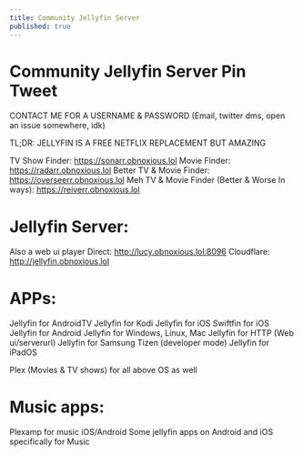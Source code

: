 ```yaml
---
title: Community Jellyfin Server
published: true
---
```


# Community Jellyfin Server Pin Tweet

CONTACT ME FOR A USERNAME & PASSWORD (Email, twitter dms, open an issue somewhere, idk)

TL;DR: JELLYFIN IS A FREE NETFLIX REPLACEMENT BUT AMAZING 

TV Show Finder: https://sonarr.obnoxious.lol
Movie Finder: https://radarr.obnoxious.lol
Better TV & Movie Finder: https://overseerr.obnoxious.lol
Meh TV & Movie Finder (Better & Worse In ways): https://reiverr.obnoxious.lol

# Jellyfin Server:
Also a web ui player
Direct: http://lucy.obnoxious.lol:8096
Cloudflare: http://jellyfin.obnoxious.lol

# APPs:

Jellyfin for AndroidTV
Jellyfin for Kodi
Jellyfin for iOS
Swiftfin for iOS
Jellyfin for Android
Jellyfin for Windows, Linux, Mac
Jellyfin for HTTP (Web ui/serverurl)
Jellyfin for Samsung Tizen (developer mode)
Jellyfin for iPadOS

Plex (Movies & TV shows) for all above OS as well

# Music apps:
Plexamp for music iOS/Android
Some jellyfin apps on Android and iOS specifically for Music